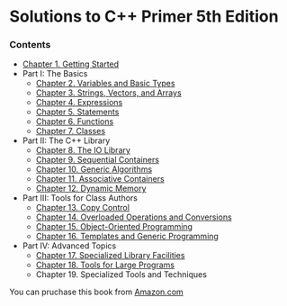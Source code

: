 # Solutions to C++ Primer 5th Edition

### Contents

- [Chapter 1. Getting Started](ch01)
- Part I: The Basics
  - [Chapter 2. Variables and Basic Types](ch02)
  - [Chapter 3. Strings, Vectors, and Arrays](ch03)
  - [Chapter 4. Expressions](ch04)
  - [Chapter 5. Statements](ch05)
  - [Chapter 6. Functions](ch06)
  - [Chapter 7. Classes](ch07)
- Part II: The C++ Library
  - [Chapter 8. The IO Library](ch08)
  - [Chapter 9. Sequential Containers](ch09)
  - [Chapter 10. Generic Algorithms](ch10)
  - [Chapter 11. Associative Containers](ch11)
  - [Chapter 12. Dynamic Memory](ch12)
- Part III: Tools for Class Authors
  - [Chapter 13. Copy Control](ch13)
  - [Chapter 14. Overloaded Operations and Conversions](ch14)
  - [Chapter 15. Object-Oriented Programming](ch15)
  - [Chapter 16. Templates and Generic Programming](ch16)
- Part IV:  Advanced Topics
  - [Chapter 17. Specialized Library Facilities](ch17)
  - [Chapter 18. Tools for Large Programs](ch18)
  - Chapter 19. Specialized Tools and Techniques


You can pruchase this book from [Amazon.com](https://www.amazon.com/Primer-5th-Stanley-B-Lippman/dp/0321714113?ie=UTF8&*Version*=1&*entries*=0)
